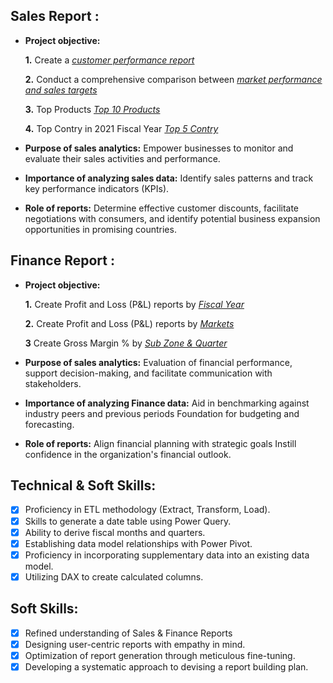 ## Sales Report :


- **Project objective:** 

    **1.** Create a _[customer performance report](https://github.com/Sahil-Chudasama/Excel-Sales_Analysis/blob/main/Customer%20Net%20Sales%20Performance.pdf)_ 

    **2.** Conduct a comprehensive comparison between _[market performance and sales targets](https://github.com/Sahil-Chudasama/Excel-Sales_Analysis/blob/main/Market%20Performance%20Vs%20Target.pdf)_
  
    **3.** Top Products _[Top 10 Products](https://github.com/Sahil-Chudasama/Excel-Sales_Analysis/blob/main/Top%2010%20Products.pdf)_

    **4.** Top Contry in 2021 Fiscal Year _[Top 5 Contry](https://github.com/Sahil-Chudasama/Excel-Sales_Analysis/blob/main/Top%205%20Contry%20-%202021.pdf)_

- **Purpose of sales analytics:** Empower businesses to monitor and evaluate their sales activities and performance.

- **Importance of analyzing sales data:** Identify sales patterns and track key performance indicators (KPIs).

- **Role of reports:** Determine effective customer discounts, facilitate negotiations with consumers, and identify potential business expansion opportunities in promising countries.


## Finance Report :

- **Project objective:** 

    **1.** Create Profit and Loss (P&L) reports by _[Fiscal Year](https://github.com/Sahil-Chudasama/Excel-Sales_Analysis/blob/main/P%26L%20by%20Fiscal%20Year.pdf)_ 

   **2.** Create Profit and Loss (P&L) reports by _[Markets](https://github.com/Sahil-Chudasama/Sales_Analysis/blob/main/Profit%20%26%20Loss%20Base%20on%20Market.pdf)_

   **3** Create Gross Margin % by _[Sub Zone & Quarter](https://github.com/Sahil-Chudasama/Sales_Analysis/blob/main/Gross%20Margin%20%25%20by%20SubZone%20%26%20Quarter.pdf)_

- **Purpose of sales analytics:** Evaluation of financial performance, support decision-making, and facilitate communication with stakeholders.

- **Importance of analyzing Finance data:** Aid in benchmarking against industry peers and previous periods Foundation for budgeting and forecasting.

- **Role of reports:** Align financial planning with strategic goals Instill confidence in the organization's financial outlook.


## Technical & Soft Skills:
- [x]	Proficiency in ETL methodology (Extract, Transform, Load).
- [x]	Skills to generate a date table using Power Query.
- [x]	Ability to derive fiscal months and quarters.
- [x]	Establishing data model relationships with Power Pivot.
- [x]	Proficiency in incorporating supplementary data into an existing data model.
- [x]	Utilizing DAX to create calculated columns.

## Soft Skills:
- [x]	Refined understanding of Sales & Finance Reports
- [x]	Designing user-centric reports with empathy in mind.
- [x]	Optimization of report generation through meticulous fine-tuning.
- [x]	Developing a systematic approach to devising a report building plan.
